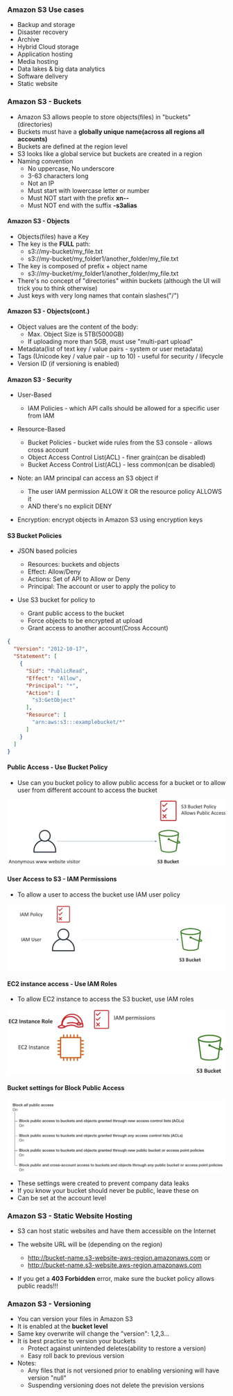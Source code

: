 ### Amazon S3 Use cases

* Backup and storage
* Disaster recovery
* Archive
* Hybrid Cloud storage
* Application hosting
* Media hosting
* Data lakes & big data analytics
* Software delivery
* Static website

### Amazon S3 - Buckets

* Amazon S3 allows people to store objects(files) in "buckets" (directories)
* Buckets must have a **globally unique name(across all regions all accounts)**
* Buckets are defined at the region level
* S3 looks like a global service but buckets are created in a region
* Naming convention
  * No uppercase, No underscore
  * 3-63 characters long
  * Not an IP
  * Must start with lowercase letter or number
  * Must NOT start with the prefix **xn--**
  * Must NOT end with the suffix **-s3alias**

#### Amazon S3 - Objects

* Objects(files) have a Key
* The key is the **FULL** path:
  * s3://my-bucket/my_file.txt
  * s3://my-bucket/my_folder1/another_folder/my_file.txt
* The key is composed of prefix + object name
  * s3://my-bucket/my_folder1/another_folder/my_file.txt
* There's no concept of "directories" within buckets
  (although the UI will trick you to think otherwise)
* Just keys with very long names that contain slashes("/")

#### Amazon S3 - Objects(cont.)

* Object values are the content of the body:
  * Max. Object Size is 5TB(5000GB)
  * If uploading more than 5GB, must use "multi-part upload"
* Metadata(list of text key / value pairs - system or user metadata)
* Tags (Unicode key / value pair - up to 10) - useful for security / lifecycle
* Version ID (if versioning is enabled)

#### Amazon S3 - Security

* User-Based
  * IAM Policies - which API calls should be allowed for a specific user from IAM
  
* Resource-Based
  * Bucket Policies - bucket wide rules from the S3 console - allows cross account
  * Object Access Control List(ACL) - finer grain(can be disabled)
  * Bucket Access Control List(ACL) - less common(can be disabled)

* Note: an IAM principal can access an S3 object if
  * The user IAM permission ALLOW it OR the resource policy ALLOWS it
  * AND there's no explicit DENY

* Encryption: encrypt objects in Amazon S3 using encryption keys

#### S3 Bucket Policies

* JSON based policies
  * Resources: buckets and objects
  * Effect: Allow/Deny
  * Actions: Set of API to Allow or Deny
  * Principal: The account or user to apply the policy to
  
* Use S3 bucket for policy to
  * Grant public access to the bucket
  * Force objects to be encrypted at upload
  * Grant access to another account(Cross Account)

```json
{
  "Version": "2012-10-17",
  "Statement": [
    {
      "Sid": "PublicRead",
      "Effect": "Allow",
      "Principal": "*",
      "Action": [
        "s3:GetObject"
      ],
      "Resource": [
        "arn:aws:s3:::examplebucket/*"
      ]
    }
  ]
}
```

#### Public Access - Use Bucket Policy

* Use can you bucket policy to allow public access for a bucket or to allow user from different account to access the bucket

<img src="../images/s3/s3-public-access-bucket-policy.png" alt="Public Access">

#### User Access to S3 - IAM Permissions

* To allow a user to access the bucket use IAM user policy

<img src="../images/s3/s3-user-access-to-s3.png" alt="User access">

#### EC2 instance access - Use IAM Roles

* To allow EC2 instance to access the S3 bucket, use IAM roles

<img src="../images/s3/s3-ec2-instance-iam-roles.png" alt="EC2 instance access using IAM roles">

#### Bucket settings for Block Public Access

<img src="../images/s3/s3-block-all-public-access.png" alt="Block all public access.">

* These settings were created to prevent company data leaks
* If you know your bucket should never be public, leave these on
* Can be set at the account level

### Amazon S3 - Static Website Hosting

* S3 can host static websites and have them accessible on the Internet

* The website URL will be (depending on the region)
  * http://bucket-name.s3-website-aws-region.amazonaws.com
  or 
  * http://bucket-name.s3-website.aws-region.amazonaws.com

* If you get a **403 Forbidden** error, make sure the bucket policy allows public reads!!!

### Amazon S3 - Versioning

* You can version your files in Amazon S3
* It is enabled at the **bucket level**
* Same key overwrite will change the "version": 1,2,3...
* It is best practice to version your buckets
  * Protect against unintended deletes(ability to restore a version)
  * Easy roll back to previous version
* Notes:
  * Any files that is not versioned prior to enabling versioning will have version "null"
  * Suspending versioning does not delete the prevision versions